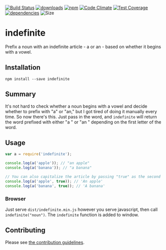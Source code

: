 [![Build Status](https://travis-ci.org/tandrewnichols/indefinite.png)](https://travis-ci.org/tandrewnichols/indefinite) [![downloads](http://img.shields.io/npm/dm/indefinite.svg)](https://npmjs.org/package/indefinite) [![npm](http://img.shields.io/npm/v/indefinite.svg)](https://npmjs.org/package/indefinite) [![Code Climate](https://codeclimate.com/github/tandrewnichols/indefinite/badges/gpa.svg)](https://codeclimate.com/github/tandrewnichols/indefinite) [![Test Coverage](https://codeclimate.com/github/tandrewnichols/indefinite/badges/coverage.svg)](https://codeclimate.com/github/tandrewnichols/indefinite) [![dependencies](https://david-dm.org/tandrewnichols/indefinite.png)](https://david-dm.org/tandrewnichols/indefinite) ![Size](https://img.shields.io/badge/size-187b-brightgreen.svg)

# indefinite

Prefix a noun with an indefinite article - a or an - based on whether it begins with a vowel.

## Installation

`npm install --save indefinite`

## Summary

It's not hard to check whether a noun begins with a vowel and decide whether to prefix with "a" or "an," but I got tired of doing it manually every time. So now there's this. Just pass in the word, and `indefinite` will return the word prefixed with either "a " or "an " depending on the first letter of the word.

## Usage

```js
var a = require('indefinite');

console.log(a('apple')); // "an apple"
console.log(a('banana')); // "a banana"

// You can also capitalize the article by passing "true" as the second argument
console.log(a('apple', true)); // 'An apple'
console.log(a('banana', true)); // 'A banana'
```

### Browser

Just serve `dist/indefinite.min.js` however you serve javascript, then call `indefinite("noun")`. The `indefinite` function is added to window.

## Contributing

Please see [the contribution guidelines](contributing.md).
